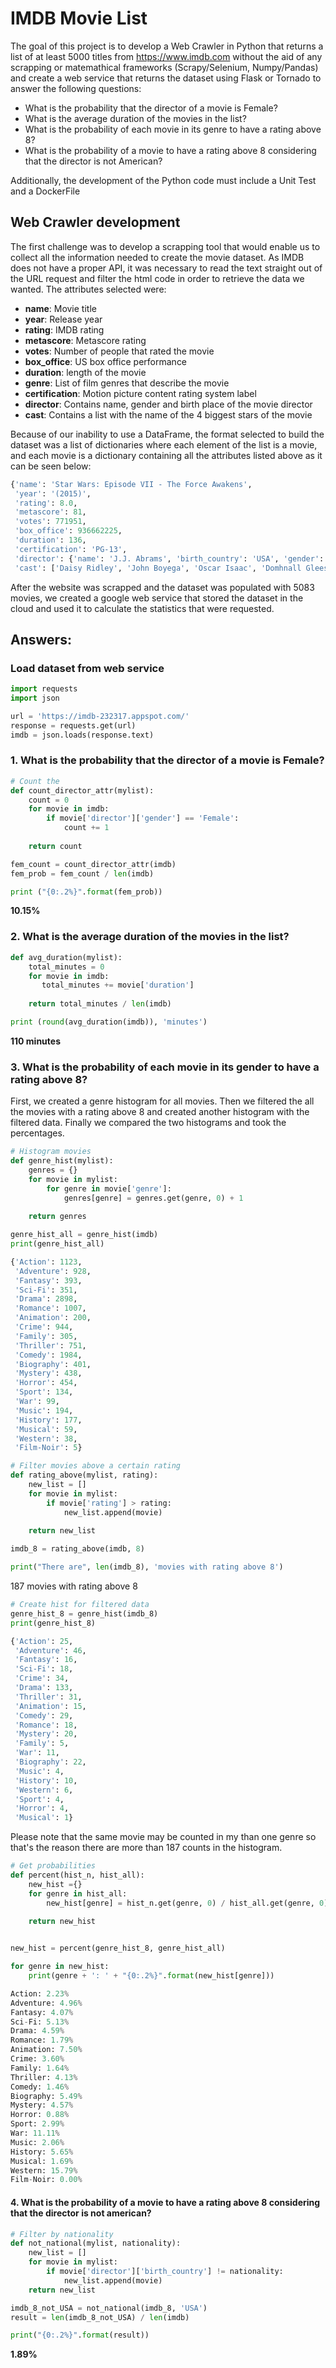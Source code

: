 # IMDB Movie List

The goal of this project is to develop a Web Crawler in Python that returns a list of at least 5000 titles from https://www.imdb.com without the aid of any scrapping or matemathical frameworks (Scrapy/Selenium, Numpy/Pandas) and create a web service that returns the dataset using Flask or Tornado to answer the following questions:

* What is the probability that the director of a movie is Female?
* What is the average duration of the movies in the list?
* What is the probability of each movie in its genre to have a rating above 8?
* What is the probability of a movie to have a rating above 8 considering that the director is not American?

Additionally, the development of the Python code must include a Unit Test and a DockerFile


## Web Crawler development

The first challenge was to develop a scrapping tool that would enable us to collect all the information needed to create the movie dataset. As IMDB does not have a proper API, it was necessary to read the text straight out of the URL request and filter the html code in order to retrieve the data we wanted. The attributes selected were:

* **name**: Movie title
* **year**: Release year
* **rating**: IMDB rating
* **metascore**: Metascore rating
* **votes**: Number of people that rated the movie
* **box_office**: US box office performance
* **duration**: length of the movie
* **genre**: List of film genres that describe the movie
* **certification**: Motion picture content rating system label
* **director**: Contains name, gender and birth place of the movie director
* **cast**: Contains a list with the name of the 4 biggest stars of the movie

Because of our inability to use a DataFrame, the format selected to build the dataset was a list of dictionaries  where each element of the list is a movie, and each movie is a dictionary containing all the attributes listed above as it can be seen below: 

```python
{'name': 'Star Wars: Episode VII - The Force Awakens',
 'year': '(2015)',
 'rating': 8.0,
 'metascore': 81,
 'votes': 771951,
 'box_office': 936662225,
 'duration': 136,
 'certification': 'PG-13',
 'director': {'name': 'J.J. Abrams', 'birth_country': 'USA', 'gender': 'Male'},
 'cast': ['Daisy Ridley', 'John Boyega', 'Oscar Isaac', 'Domhnall Gleeson']}
```

After the website was scrapped and the dataset was populated with 5083 movies, we created a google web service that stored the dataset in the cloud and used it to calculate the statistics that were requested.

## Answers:

### Load dataset from web service
```python
import requests
import json

url = 'https://imdb-232317.appspot.com/'
response = requests.get(url)
imdb = json.loads(response.text)
```

### 1. What is the probability that the director of a movie is Female?
```python
# Count the 
def count_director_attr(mylist):
    count = 0
    for movie in imdb:
        if movie['director']['gender'] == 'Female':
            count += 1
    
    return count

fem_count = count_director_attr(imdb)
fem_prob = fem_count / len(imdb)

print ("{0:.2%}".format(fem_prob))
```
**10.15%**

### 2. What is the average duration of the movies in the list?

```python
def avg_duration(mylist):
    total_minutes = 0
    for movie in imdb:
       total_minutes += movie['duration']
    
    return total_minutes / len(imdb)

print (round(avg_duration(imdb)), 'minutes')
```
**110 minutes**

### 3. What is the probability of each movie in its gender to have a rating above 8?
First, we created a genre histogram for all movies. Then we filtered the all the movies with a rating above 8 and created another histogram with the filtered data. Finally we compared the two histograms and took the percentages.
```python
# Histogram movies 
def genre_hist(mylist):
    genres = {}
    for movie in mylist:
        for genre in movie['genre']:
            genres[genre] = genres.get(genre, 0) + 1
    
    return genres

genre_hist_all = genre_hist(imdb)
print(genre_hist_all)
```
```python
{'Action': 1123,
 'Adventure': 928,
 'Fantasy': 393,
 'Sci-Fi': 351,
 'Drama': 2898,
 'Romance': 1007,
 'Animation': 200,
 'Crime': 944,
 'Family': 305,
 'Thriller': 751,
 'Comedy': 1984,
 'Biography': 401,
 'Mystery': 438,
 'Horror': 454,
 'Sport': 134,
 'War': 99,
 'Music': 194,
 'History': 177,
 'Musical': 59,
 'Western': 38,
 'Film-Noir': 5}
```


```python
# Filter movies above a certain rating
def rating_above(mylist, rating):
    new_list = []
    for movie in mylist:
        if movie['rating'] > rating:
            new_list.append(movie)
    
    return new_list        

imdb_8 = rating_above(imdb, 8)

print("There are", len(imdb_8), 'movies with rating above 8')
```
187 movies with rating above 8

```python
# Create hist for filtered data
genre_hist_8 = genre_hist(imdb_8)
print(genre_hist_8)
```
```python
{'Action': 25,
 'Adventure': 46,
 'Fantasy': 16,
 'Sci-Fi': 18,
 'Crime': 34,
 'Drama': 133,
 'Thriller': 31,
 'Animation': 15,
 'Comedy': 29,
 'Romance': 18,
 'Mystery': 20,
 'Family': 5,
 'War': 11,
 'Biography': 22,
 'Music': 4,
 'History': 10,
 'Western': 6,
 'Sport': 4,
 'Horror': 4,
 'Musical': 1}
```
Please note that the same movie may be counted in my than one genre so that's the reason there are more than 187 counts in the histogram.

```python
# Get probabilities
def percent(hist_n, hist_all):
    new_hist ={}
    for genre in hist_all:
        new_hist[genre] = hist_n.get(genre, 0) / hist_all.get(genre, 0)
    
    return new_hist


new_hist = percent(genre_hist_8, genre_hist_all)

for genre in new_hist:
    print(genre + ': ' + "{0:.2%}".format(new_hist[genre]))
```

```python
Action: 2.23%
Adventure: 4.96%
Fantasy: 4.07%
Sci-Fi: 5.13%
Drama: 4.59%
Romance: 1.79%
Animation: 7.50%
Crime: 3.60%
Family: 1.64%
Thriller: 4.13%
Comedy: 1.46%
Biography: 5.49%
Mystery: 4.57%
Horror: 0.88%
Sport: 2.99%
War: 11.11%
Music: 2.06%
History: 5.65%
Musical: 1.69%
Western: 15.79%
Film-Noir: 0.00%
```

#### 4. What is the probability of a movie to have a rating above 8 considering that the director is not american?
```python
# Filter by nationality
def not_national(mylist, nationality):
    new_list = []
    for movie in mylist:
        if movie['director']['birth_country'] != nationality:
            new_list.append(movie)
    return new_list

imdb_8_not_USA = not_national(imdb_8, 'USA')
result = len(imdb_8_not_USA) / len(imdb)

print("{0:.2%}".format(result))
```
**1.89%**